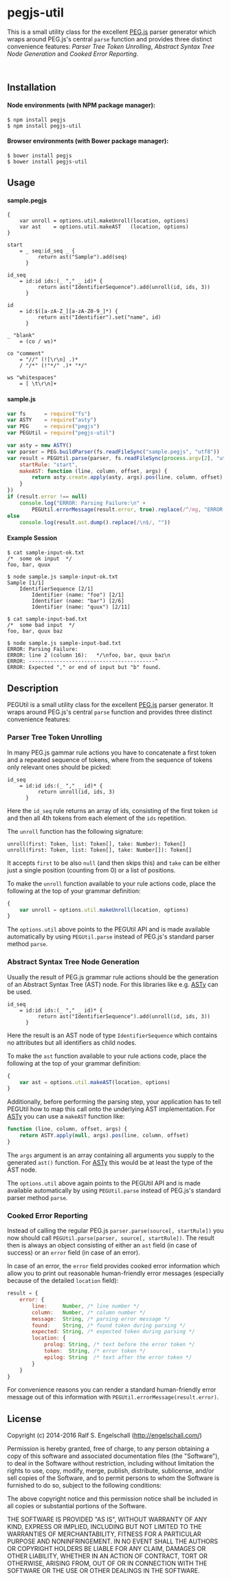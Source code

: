 
pegjs-util
===========

This is a small utility class for the excellent
[PEG.js](http://pegjs.org/) parser generator which wraps around PEG.js's
central `parse` function and provides three distinct convenience
features: *Parser Tree Token Unrolling*, *Abstract Syntax Tree Node
Generation* and *Cooked Error Reporting*.

<p/>
<img src="https://nodei.co/npm/pegjs-util.png?downloads=true&stars=true" alt=""/>

<p/>
<img src="https://david-dm.org/rse/pegjs-util.png" alt=""/>

Installation
------------

#### Node environments (with NPM package manager):

```shell
$ npm install pegjs
$ npm install pegjs-util
```

#### Browser environments (with Bower package manager):

```shell
$ bower install pegjs
$ bower install pegjs-util
```

Usage
-----

#### sample.pegjs

```
{
    var unroll = options.util.makeUnroll(location, options)
    var ast    = options.util.makeAST   (location, options)
}

start
    = _ seq:id_seq _ {
          return ast("Sample").add(seq)
      }

id_seq
    = id:id ids:(_ "," _ id)* {
          return ast("IdentifierSequence").add(unroll(id, ids, 3))
      }

id
    = id:$([a-zA-Z_][a-zA-Z0-9_]*) {
          return ast("Identifier").set("name", id)
      }

_ "blank"
    = (co / ws)*

co "comment"
    = "//" (![\r\n] .)*
    / "/*" (!"*/" .)* "*/"

ws "whitespaces"
    = [ \t\r\n]+
```

#### sample.js

```js
var fs      = require("fs")
var ASTY    = require("asty")
var PEG     = require("pegjs")
var PEGUtil = require("pegjs-util")

var asty = new ASTY()
var parser = PEG.buildParser(fs.readFileSync("sample.pegjs", "utf8"))
var result = PEGUtil.parse(parser, fs.readFileSync(process.argv[2], "utf8"), {
    startRule: "start",
    makeAST: function (line, column, offset, args) {
        return asty.create.apply(asty, args).pos(line, column, offset)
    }
})
if (result.error !== null)
    console.log("ERROR: Parsing Failure:\n" +
        PEGUtil.errorMessage(result.error, true).replace(/^/mg, "ERROR: "))
else
    console.log(result.ast.dump().replace(/\n$/, ""))
```

#### Example Session

```shell
$ cat sample-input-ok.txt
/*  some ok input  */
foo, bar, quux

$ node sample.js sample-input-ok.txt
Sample [1/1]
    IdentifierSequence [2/1]
        Identifier (name: "foo") [2/1]
        Identifier (name: "bar") [2/6]
        Identifier (name: "quux") [2/11]

$ cat sample-input-bad.txt
/*  some bad input  */
foo, bar, quux baz

$ node sample.js sample-input-bad.txt
ERROR: Parsing Failure:
ERROR: line 2 (column 16):   */\nfoo, bar, quux baz\n
ERROR: -----------------------------------------^
ERROR: Expected "," or end of input but "b" found.
```

Description
-----------

PEGUtil is a small utility class for the excellent
[PEG.js](http://pegjs.org/) parser generator. It wraps around PEG.js's
central `parse` function and provides three distinct convenience features:

### Parser Tree Token Unrolling

In many PEG.js gammar rule actions you have to concatenate a first token
and a repeated sequence of tokens, where from the sequence of tokens
only relevant ones should be picked:

```
id_seq
    = id:id ids:(_ "," _ id)* {
          return unroll(id, ids, 3)
      }
```

Here the `id_seq` rule returns an array of ids, consisting of the first
token `id` and then all 4th tokens from each element of the `ids`
repetition.

The `unroll` function has the following signature:

```
unroll(first: Token, list: Token[], take: Number): Token[]
unroll(first: Token, list: Token[], take: Number[]): Token[]
```

It accepts `first` to be also `null` (and then skips this) and `take`
can be either just a single position (counting from 0) or a list of
positions.

To make the `unroll` function available to your rule actions code,
place the following at the top of your grammar definition:

```js
{
    var unroll = options.util.makeUnroll(location, options)
}
```

The `options.util` above points to the PEGUtil API and is made available
automatically by using `PEGUtil.parse` instead of PEG.js's standard
parser method `parse`.

### Abstract Syntax Tree Node Generation

Usually the result of PEG.js grammar rule actions should
be the generation of an Abstract Syntax Tree (AST) node.
For this libraries like e.g. [ASTy](http://github.com/rse/asty) can be used.

```
id_seq
    = id:id ids:(_ "," _ id)* {
          return ast("IdentifierSequence").add(unroll(id, ids, 3))
      }
```

Here the result is an AST node of type `IdentifierSequence`
which contains no attributes but all identifiers as child nodes.

To make the `ast` function available to your rule actions code,
place the following at the top of your grammar definition:

```js
{
    var ast = options.util.makeAST(location, options)
}
```

Additionally, before performing the parsing step, your
application has to tell PEGUtil how to map this call
onto the underlying AST implementation. For [ASTy](http://github.com/rse/asty) you
can use a `makeAST` function like:

```js
function (line, column, offset, args) {
    return ASTY.apply(null, args).pos(line, column, offset)
}
```

The `args` argument is an array containing all arguments
you supply to the generated `ast()` function. For
[ASTy](http://github.com/rse/asty) this would be
at least the type of the AST node.

The `options.util` above again points to the PEGUtil API and is made available
automatically by using `PEGUtil.parse` instead of PEG.js's standard
parser method `parse`.

### Cooked Error Reporting

Instead of calling the regular PEG.js `parser.parse(source[,
startRule])` you now should call `PEGUtil.parse(parser, source[,
startRule])`. The result then is always an object consisting of either
an `ast` field (in case of success) or an `error` field (in case of an
error).

In case of an error, the `error` field provides cooked error information
which allow you to print out reasonable human-friendly error messages
(especially because of the detailed `location` field):

```js
result = {
    error: {
        line:     Number, /* line number */
        column:   Number, /* column number */
        message:  String, /* parsing error message */
        found:    String, /* found token during parsing */
        expected: String, /* expected token during parsing */
        location: {
            prolog: String, /* text before the error token */
            token:  String, /* error token */
            epilog: String  /* text after the error token */
        }
    }
}
```

For convenience reasons you can render a standard human-friendly
error message out of this information with
`PEGUtil.errorMessage(result.error)`.

License
-------

Copyright (c) 2014-2016 Ralf S. Engelschall (http://engelschall.com/)

Permission is hereby granted, free of charge, to any person obtaining
a copy of this software and associated documentation files (the
"Software"), to deal in the Software without restriction, including
without limitation the rights to use, copy, modify, merge, publish,
distribute, sublicense, and/or sell copies of the Software, and to
permit persons to whom the Software is furnished to do so, subject to
the following conditions:

The above copyright notice and this permission notice shall be included
in all copies or substantial portions of the Software.

THE SOFTWARE IS PROVIDED "AS IS", WITHOUT WARRANTY OF ANY KIND,
EXPRESS OR IMPLIED, INCLUDING BUT NOT LIMITED TO THE WARRANTIES OF
MERCHANTABILITY, FITNESS FOR A PARTICULAR PURPOSE AND NONINFRINGEMENT.
IN NO EVENT SHALL THE AUTHORS OR COPYRIGHT HOLDERS BE LIABLE FOR ANY
CLAIM, DAMAGES OR OTHER LIABILITY, WHETHER IN AN ACTION OF CONTRACT,
TORT OR OTHERWISE, ARISING FROM, OUT OF OR IN CONNECTION WITH THE
SOFTWARE OR THE USE OR OTHER DEALINGS IN THE SOFTWARE.

